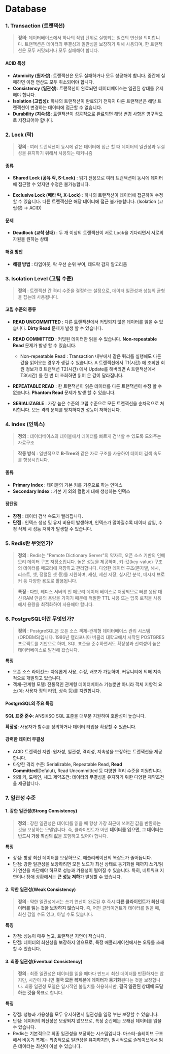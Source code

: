 # Database

### 1. Transaction (트랜잭션)

> **정의**: 데이터베이스에서 하나의 작업 단위로 실행되는 일련의 연산을 의미합니다. 트랜잭션은 데이터의 무결성과 일관성을 보장하기 위해 사용되며, 한 트랜잭션은 모두 커밋되거나 모두 실패해야 합니다.

#### ACID 특성
- **Atomicity (원자성)**: 트랜잭션은 모두 실패하거나 모두 성공해야 합니다. 중간에 실패하면 이전 연산도 모두 취소되어야 합니다.
- **Consistency (일관성)**: 트랜잭션이 완료되면 데이터베이스는 일관된 상태를 유지해야 합니다.
- **Isolation (고립성)**: 하나의 트랜잭션이 완료되기 전까지 다른 트랜잭션은 해당 트랜잭션이 변경하는 데이터에 접근할 수 없습니다.
- **Durability (지속성)**: 트랜잭션이 성공적으로 완료되면 해당 변경 사항은 영구적으로 저장되어야 합니다.

### 2. Lock (락)

> **정의** : 여러 트랜잭션이 동시에 같은 데이터에 접근 할 때 데이터의 일관성과 무결성을 유지하기 위해서 사용되는 매커니즘

#### 종류

- **Shared Lock (공유 락, S-Lock)** : 읽기 전용으로 여러 트랜잭션이 동시에 데이터에 접근할 수 있지만 수정은 불가능합니다.

- **Exclusive Lock (베타 락, X-Lock)** : 하나의 트랜잭션이 데이터에 접근하여 수정 할 수 있습니다. 다른 트랜잭션은 해당 데이터에 접근 불가능합니다. (Isolation (고립성) -> ACID)

#### 문제

- **Deadlock (교착 상태)** : 두 개 이상의 트랜잭션이 서로 Lock을 기다리면서 서로의 자원을 원하는 상태

#### 해결 방안

- **해결 방법** : 타임아웃, 락 우선 순위 부여, 데드락 감지 알고리즘 

### 3. Isolation Level (고립 수준)

> **정의** : 트랜잭션 간 격리 수준을 결정하는 설정으로, 데이터 일관성과 성능의 균형을 잡는데 사용됩니다.

#### 고립 수준의 종류

- **READ UNCOMMITTED** : 다른 트랜잭션에서 커밋되지 않은 데이터를 읽을 수 있습니다. **Dirty Read** 문제가 발생 할 수 있습니다.

- **READ COMMITTED** : 커밋된 데이터만 읽을 수 있습니다. **Non-repeatable Read** 문제가 발생 할 수 있습니다.
  - Non-repeatable Read : Transaction 내부에서 같은 쿼리를 실행해도 다른 값을 읽어오는 경우가 생길 수 있습니다. A 트랜잭션에서 T1(시간) 에 조회한 회원 정보가 B 트랜잭션 T2(시간) 에서 Update를 해버리면 A 트랜잭션에서 T3(시간) 를 한 번 더 조회하면 읽어 온 값이 달라집니다. 

- **REPEATABLE READ** : 한 트랜잭션이 읽은 데이터를 다른 트랜잭션이 수정 할 수 없습니다. **Phantom Read** 문제가 발생 할 수 있습니다.

- **SERIALIZABLE** : 가장 높은 수준의 고립 수준으로 모든 트랜잭션을 순차적으로 처리합니다. 모든 격리 문제를 방지하지만 성능이 저하됩니다.

### 4. Index (인덱스)

> **정의** : 데이터베이스의 테이블에서 데이터를 빠르게 검색할 수 있도록 도와주는 자료구조

> **작동 방식** : 일반적으로 **B-Tree**와 같은 자료 구조를 사용하여 데이터 검색 속도를 향상시킵니다.

#### 종류
- **Primary Index** : 테이블의 기본 키를 기준으로 하는 인덱스
- **Secondary Index** : 기본 키 외의 컬럼에 대해 생성하는 인덱스

#### 장단점
- **장점** : 데이터 검색 속도가 빨라집니다.
- **단점** : 인덱스 생성 및 유지 비용이 발생하며, 인덱스가 많아질수록 데이터 삽입, 수정 삭제 시 성능 저하가 발생할 수 있습니다.


### 5. Redis란 무엇인가?
> **정의** : Redis는 "Remote Dictionary Server"의 약자로, 오픈 소스 기반의 인메모리 데이터 구조 저장소입니다. 높은 성능을 제공하며, 키-값(key-value) 구조의 데이터를 메모리에 저장하고 관리합니다. 다양한 데이터 구조(문자열, 해시, 리스트, 셋, 정렬된 셋 등)를 지원하며, 캐싱, 세션 저장, 실시간 분석, 메시지 브로커 등 다양한 용도로 활용됩니다.

> **특징** : 다만, 레디스 서버의 인 메모리 데이터 베이스로 저장되므로 빠른 응답 대신 RAM 만큼의 용량을 가지기 때문에 적절한 TTL 사용 또는 압축 로직을 사용해서 용량을 최적화하여 사용해야 합니다.

### 6. PostgreSQL이란 무엇인가?
> **정의** : PostgreSQL은 오픈 소스 객체-관계형 데이터베이스 관리 시스템(ORDBMS)입니다. 1986년 캘리포니아 버클리 대학교에서 시작된 POSTGRES 프로젝트를 기반으로 하며, SQL 표준을 준수하면서도 확장성과 신뢰성이 높은 데이터베이스로 발전해 왔습니다.

**특징** 
- 오픈 소스 라이선스: 자유롭게 사용, 수정, 배포가 가능하며, 커뮤니티에 의해 지속적으로 개발되고 있습니다.
- 객체-관계형 모델: 전통적인 관계형 데이터베이스 기능뿐만 아니라 객체 지향적 요소(예: 사용자 정의 타입, 상속 등)를 지원합니다.

#### PostgreSQL의 주요 특징

**SQL 표준 준수**: ANSI/ISO SQL 표준을 대부분 지원하여 호환성이 높습니다.

**확장성**: 사용자가 함수를 정의하거나 데이터 타입을 확장할 수 있습니다.

#### 강력한 데이터 무결성

- ACID 트랜잭션 지원: 원자성, 일관성, 격리성, 지속성을 보장하는 트랜잭션을 제공합니다.
- 다양한 격리 수준: Serializable, Repeatable Read, **Read Committed**(Defalut), Read Uncommitted 등 다양한 격리 수준을 지원합니다.
- 외래 키, 도메인, 체크 제약조건: 데이터의 무결성을 유지하기 위한 다양한 제약조건을 제공합니다.

### 7. 일관성 수준

#### 1. 강한 일관성(Strong Consistency)
> **정의** : 강한 일관성은 데이터를 읽을 때 항상 가장 최근에 쓰여진 값을 반환하는 것을 보장하는 모델입니다. 즉, 클라이언트가 어떤 **데이터를 읽으면, 그 데이터는 반드시 가장 최신의 값**을 포함하고 있어야 합니다.

**특징**
 - 장점: 항상 최신 데이터를 보장하므로, 애플리케이션의 복잡도가 줄어듭니다.
 - 단점: 강한 일관성을 보장하려면 모든 노드가 최신 상태로 동기화될 때까지 쓰기/읽기 연산을 차단해야 하므로 성능과 가용성이 떨어질 수 있습니다. 특히, 네트워크 지연이나 장애 상황에서는 **큰 성능 저하**가 발생할 수 있습니다.

#### 2. 약한 일관성(Weak Consistency)
> **정의** : 약한 일관성에서는 쓰기 연산이 완료된 후 즉시 **다른 클라이언트가 최신 데이터를 읽는 것을 보장하지 않습니다.** 즉, 어떤 클라이언트가 데이터를 읽을 때, 최신 값일 수도 있고, 아닐 수도 있습니다.

**특징**
- 장점: 성능이 매우 높고, 트랜잭션 지연이 적습니다.
- 단점: 데이터의 최신성을 보장하지 않으므로, 특정 애플리케이션에서는 오류를 초래할 수 있습니다.

#### 3. 최종 일관성(Eventual Consistency)
> **정의** : 최종 일관성은 데이터를 읽을 때마다 반드시 최신 데이터를 반환하지는 않지만, 시간이 지나면 **결국 모든 복제본에 데이터가 동기화**된다는 것을 보장합니다. 최종 일관성 모델은 일시적인 불일치를 허용하지만, **결국 일관된 상태에 도달하는 것을 목표**로 합니다.

**특징**
- 장점: 성능과 가용성을 모두 유지하면서 일관성을 일정 부분 보장할 수 있습니다.
- 단점: 데이터의 최신성은 보장되지 않으므로, 특정 순간에는 오래된 데이터를 읽을 수 있습니다.
- Redis는 기본적으로 최종 일관성을 보장하는 시스템입니다. 마스터-슬레이브 구조에서 비동기 복제는 최종적으로 일관성을 유지하지만, 일시적으로 슬레이브에서 읽은 데이터는 최신이 아닐 수 있습니다.
